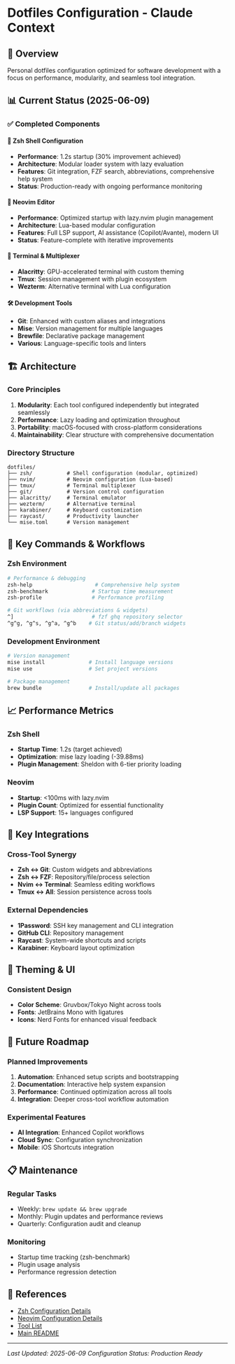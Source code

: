 # Dotfiles Configuration - Claude Context

## 🎯 Overview

Personal dotfiles configuration optimized for software development with a focus on performance, modularity, and seamless tool integration.

## 📊 Current Status (2025-06-09)

### ✅ Completed Components

#### 🐚 Zsh Shell Configuration
- **Performance**: 1.2s startup (30% improvement achieved)
- **Architecture**: Modular loader system with lazy evaluation
- **Features**: Git integration, FZF search, abbreviations, comprehensive help system
- **Status**: Production-ready with ongoing performance monitoring

#### 🚀 Neovim Editor
- **Performance**: Optimized startup with lazy.nvim plugin management
- **Architecture**: Lua-based modular configuration
- **Features**: Full LSP support, AI assistance (Copilot/Avante), modern UI
- **Status**: Feature-complete with iterative improvements

#### 🔧 Terminal & Multiplexer
- **Alacritty**: GPU-accelerated terminal with custom theming
- **Tmux**: Session management with plugin ecosystem
- **Wezterm**: Alternative terminal with Lua configuration

#### 🛠️ Development Tools
- **Git**: Enhanced with custom aliases and integrations
- **Mise**: Version management for multiple languages
- **Brewfile**: Declarative package management
- **Various**: Language-specific tools and linters

## 🏗️ Architecture

### Core Principles
1. **Modularity**: Each tool configured independently but integrated seamlessly
2. **Performance**: Lazy loading and optimization throughout
3. **Portability**: macOS-focused with cross-platform considerations
4. **Maintainability**: Clear structure with comprehensive documentation

### Directory Structure
```
dotfiles/
├── zsh/           # Shell configuration (modular, optimized)
├── nvim/          # Neovim configuration (Lua-based)
├── tmux/          # Terminal multiplexer
├── git/           # Version control configuration
├── alacritty/     # Terminal emulator
├── wezterm/       # Alternative terminal
├── karabiner/     # Keyboard customization
├── raycast/       # Productivity launcher
└── mise.toml      # Version management
```

## 🔑 Key Commands & Workflows

### Zsh Environment
```bash
# Performance & debugging
zsh-help                    # Comprehensive help system
zsh-benchmark              # Startup time measurement
zsh-profile                # Performance profiling

# Git workflows (via abbreviations & widgets)
^]                         # fzf ghq repository selector
^g^g, ^g^s, ^g^a, ^g^b    # Git status/add/branch widgets
```

### Development Environment
```bash
# Version management
mise install              # Install language versions
mise use                  # Set project versions

# Package management
brew bundle               # Install/update all packages
```

## 📈 Performance Metrics

### Zsh Shell
- **Startup Time**: 1.2s (target achieved)
- **Optimization**: mise lazy loading (-39.88ms)
- **Plugin Management**: Sheldon with 6-tier priority loading

### Neovim
- **Startup**: <100ms with lazy.nvim
- **Plugin Count**: Optimized for essential functionality
- **LSP Support**: 15+ languages configured

## 🔧 Key Integrations

### Cross-Tool Synergy
- **Zsh ↔ Git**: Custom widgets and abbreviations
- **Zsh ↔ FZF**: Repository/file/process selection
- **Nvim ↔ Terminal**: Seamless editing workflows
- **Tmux ↔ All**: Session persistence across tools

### External Dependencies
- **1Password**: SSH key management and CLI integration
- **GitHub CLI**: Repository management
- **Raycast**: System-wide shortcuts and scripts
- **Karabiner**: Keyboard layout optimization

## 🎨 Theming & UI

### Consistent Design
- **Color Scheme**: Gruvbox/Tokyo Night across tools
- **Fonts**: JetBrains Mono with ligatures
- **Icons**: Nerd Fonts for enhanced visual feedback

## 🚀 Future Roadmap

### Planned Improvements
1. **Automation**: Enhanced setup scripts and bootstrapping
2. **Documentation**: Interactive help system expansion
3. **Performance**: Continued optimization across all tools
4. **Integration**: Deeper cross-tool workflow automation

### Experimental Features
- **AI Integration**: Enhanced Copilot workflows
- **Cloud Sync**: Configuration synchronization
- **Mobile**: iOS Shortcuts integration

## 📋 Maintenance

### Regular Tasks
- Weekly: `brew update && brew upgrade`
- Monthly: Plugin updates and performance reviews
- Quarterly: Configuration audit and cleanup

### Monitoring
- Startup time tracking (zsh-benchmark)
- Plugin usage analysis
- Performance regression detection

## 🔗 References

- [Zsh Configuration Details](zsh/CLAUDE.md)
- [Neovim Configuration Details](nvim/CLAUDE.md)
- [Tool List](TOOLS.md)
- [Main README](README.md)

---

*Last Updated: 2025-06-09*
*Configuration Status: Production Ready*